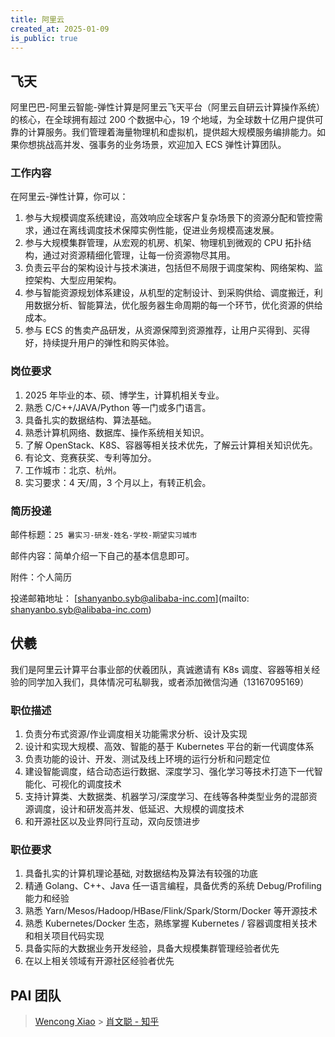 ```yaml
---
title: 阿里云
created_at: 2025-01-09
is_public: true
---
```


## 飞天

阿里巴巴-阿里云智能-弹性计算是阿里云飞天平台（阿里云自研云计算操作系统）的核心，在全球拥有超过 200 个数据中心，19 个地域，为全球数十亿用户提供可靠的计算服务。我们管理着海量物理机和虚拟机，提供超大规模服务编排能力。如果你想挑战高并发、强事务的业务场景，欢迎加入 ECS 弹性计算团队。

### 工作内容

在阿里云-弹性计算，你可以：

1. 参与大规模调度系统建设，高效响应全球客户复杂场景下的资源分配和管控需求，通过在离线调度技术保障实例性能，促进业务规模高速发展。
1. 参与大规模集群管理，从宏观的机房、机架、物理机到微观的 CPU 拓扑结构，通过对资源精细化管理，让每一份资源物尽其用。
1. 负责云平台的架构设计与技术演进，包括但不局限于调度架构、网络架构、监控架构、大型应用架构。
1. 参与智能资源规划体系建设，从机型的定制设计、到采购供给、调度搬迁，利用数据分析、智能算法，优化服务器生命周期的每一个环节，优化资源的供给成本。
1. 参与 ECS 的售卖产品研发，从资源保障到资源推荐，让用户买得到、买得好，持续提升用户的弹性和购买体验。

### 岗位要求

1. 2025 年毕业的本、硕、博学生，计算机相关专业。
1. 熟悉 C/C++/JAVA/Python 等一门或多门语言。
1. 具备扎实的数据结构、算法基础。
1. 熟悉计算机网络、数据库、操作系统相关知识。
1. 了解 OpenStack、K8S、容器等相关技术优先，了解云计算相关知识优先。
1. 有论文、竞赛获奖、专利等加分。
1. 工作城市：北京、杭州。
1. 实习要求：4 天/周，3 个月以上，有转正机会。

### 简历投递

邮件标题：`25 暑实习-研发-姓名-学校-期望实习城市 `

邮件内容：简单介绍一下自己的基本信息即可。

附件：个人简历

投递邮箱地址： \[shanyanbo.syb@alibaba-inc.com\](mailto: shanyanbo.syb@alibaba-inc.com)

## 伏羲

我们是阿里云计算平台事业部的伏羲团队，真诚邀请有 K8s 调度、容器等相关经验的同学加入我们，具体情况可私聊我，或者添加微信沟通（13167095169）

### 职位描述

1. 负责分布式资源/作业调度相关功能需求分析、设计及实现
1. 设计和实现大规模、高效、智能的基于 Kubernetes 平台的新一代调度体系
1. 负责功能的设计、开发、测试及线上环境的运行分析和问题定位
1. 建设智能调度，结合动态运行数据、深度学习、强化学习等技术打造下一代智能化、可视化的调度技术
1. 支持计算类、大数据类、机器学习/深度学习、在线等各种类型业务的混部资源调度，设计和研发高并发、低延迟、大规模的调度技术
1. 和开源社区以及业界同行互动，双向反馈进步

### 职位要求

1. 具备扎实的计算机理论基础, 对数据结构及算法有较强的功底
1. 精通 Golang、C++、Java 任一语言编程，具备优秀的系统 Debug/Profiling 能力和经验
1. 熟悉 Yarn/Mesos/Hadoop/HBase/Flink/Spark/Storm/Docker 等开源技术
1. 熟悉 Kubernetes/Docker 生态，熟练掌握 Kubernetes / 容器调度相关技术和相关项目代码实现
1. 具备实际的大数据业务开发经验，具备大规模集群管理经验者优先
1. 在以上相关领域有开源社区经验者优先

## PAI 团队

> [Wencong Xiao](https://wencongxiao.github.io/) > [肖文聪 - 知乎](https://www.zhihu.com/people/xiao-wen-cong)
